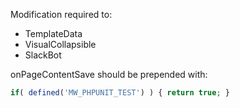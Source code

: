 Modification required to:

* TemplateData
* VisualCollapsible
* SlackBot

onPageContentSave should be prepended with:

```php
if( defined('MW_PHPUNIT_TEST') ) { return true; }
```
